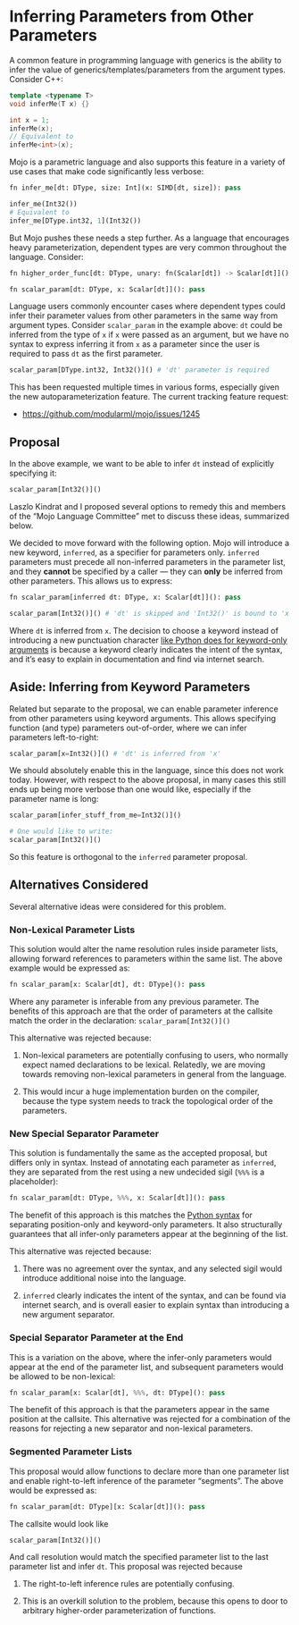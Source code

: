 # Inferring Parameters from Other Parameters

A common feature in programming language with generics is the ability to infer
the value of generics/templates/parameters from the argument types. Consider
C++:

```cpp
template <typename T>
void inferMe(T x) {}

int x = 1;
inferMe(x);
// Equivalent to
inferMe<int>(x);
```

Mojo is a parametric language and also supports this feature in a variety of use
cases that make code significantly less verbose:

```python
fn infer_me[dt: DType, size: Int](x: SIMD[dt, size]): pass

infer_me(Int32())
# Equivalent to
infer_me[DType.int32, 1](Int32())
```

But Mojo pushes these needs a step further. As a language that encourages heavy
parameterization, dependent types are very common throughout the language.
Consider:

```python
fn higher_order_func[dt: DType, unary: fn(Scalar[dt]) -> Scalar[dt]](): pass

fn scalar_param[dt: DType, x: Scalar[dt]](): pass
```

Language users commonly encounter cases where dependent types could infer their
parameter values from other parameters in the same way from argument types.
Consider `scalar_param` in the example above: `dt` could be inferred from the
type of `x` if `x` were passed as an argument, but we have no syntax to express
inferring it from `x` as a parameter since the user is required to pass `dt` as
the first parameter.

```python
scalar_param[DType.int32, Int32()]() # 'dt' parameter is required
```

This has been requested multiple times in various forms, especially given the
new autoparameterization feature. The current tracking feature request:

- <https://github.com/modularml/mojo/issues/1245>

## Proposal

In the above example, we want to be able to infer `dt` instead of explicitly
specifying it:

```python
scalar_param[Int32()]()
```

Laszlo Kindrat and I proposed several options to remedy this and members of the
“Mojo Language Committee”  met to discuss these ideas, summarized below.

We decided to move forward with the following option. Mojo will introduce a new
keyword, `inferred`, as a specifier for parameters only. `inferred` parameters
must precede all non-inferred parameters in the parameter list, and they
**cannot** be specified by a caller — they can **only** be inferred from other
parameters. This allows us to express:

```python
fn scalar_param[inferred dt: DType, x: Scalar[dt]](): pass

scalar_param[Int32()]() # 'dt' is skipped and 'Int32()' is bound to 'x'
```

Where `dt` is inferred from `x`. The decision to choose a keyword instead of
introducing a new punctuation character [like Python does for keyword-only
arguments](https://docs.python.org/3/tutorial/controlflow.html#special-parameters)
is because a keyword clearly indicates the intent of the syntax, and it’s easy
to explain in documentation and find via internet search.

## Aside: Inferring from Keyword Parameters

Related but separate to the proposal, we can enable parameter inference from
other parameters using keyword arguments. This allows specifying function (and
type) parameters out-of-order, where we can infer parameters left-to-right:

```python
scalar_param[x=Int32()]() # 'dt' is inferred from 'x'
```

We should absolutely enable this in the language, since this does not work
today. However, with respect to the above proposal, in many cases this still
ends up being more verbose than one would like, especially if the parameter name
is long:

```python
scalar_param[infer_stuff_from_me=Int32()]()

# One would like to write:
scalar_param[Int32()]()
```

So this feature is orthogonal to the `inferred` parameter proposal.

## Alternatives Considered

Several alternative ideas were considered for this problem.

### Non-Lexical Parameter Lists

This solution would alter the name resolution rules inside parameter lists,
allowing forward references to parameters within the same list. The above
example would be expressed as:

```python
fn scalar_param[x: Scalar[dt], dt: DType](): pass
```

Where any parameter is inferable from any previous parameter. The benefits of
this approach are that the order of parameters at the callsite match the order
in the declaration: `scalar_param[Int32()]()`

This alternative was rejected because:

1. Non-lexical parameters are potentially confusing to users, who normally
    expect named declarations to be lexical. Relatedly, we are moving towards
    removing non-lexical parameters in general from the language.

2. This would incur a huge implementation burden on the compiler, because the
    type system needs to track the topological order of the parameters.

### New Special Separator Parameter

This solution is fundamentally the same as the accepted proposal, but differs
only in syntax. Instead of annotating each parameter as `inferred`, they are
separated from the rest using a new undecided sigil (`%%%` is a placeholder):

```python
fn scalar_param[dt: DType, %%%, x: Scalar[dt]](): pass
```

The benefit of this approach is this matches the [Python
syntax](https://docs.python.org/3/tutorial/controlflow.html#special-parameters)
for separating position-only and keyword-only parameters. It also structurally
guarantees that all infer-only parameters appear at the beginning of the list.

This alternative was rejected because:

1. There was no agreement over the syntax, and any selected sigil would
    introduce additional noise into the language.

2. `inferred` clearly indicates the intent of the syntax, and can be found via
    internet search, and is overall easier to explain syntax than introducing a new
    argument separator.

### Special Separator Parameter at the End

This is a variation on the above, where the infer-only parameters would appear
at the end of the parameter list, and subsequent parameters would be allowed to
be non-lexical:

```python
fn scalar_param[x: Scalar[dt], %%%, dt: DType](): pass
```

The benefit of this approach is that the parameters appear in the same position
at the callsite. This alternative was rejected for a combination of the reasons
for rejecting a new separator and non-lexical parameters.

### Segmented Parameter Lists

This proposal would allow functions to declare more than one parameter list and
enable right-to-left inference of the parameter “segments”. The above would be
expressed as:

```python
fn scalar_param[dt: DType][x: Scalar[dt]](): pass
```

The callsite would look like

```python
scalar_param[Int32()]()
```

And call resolution would match the specified parameter list to the last
parameter list and infer `dt`. This proposal was rejected because

1. The right-to-left inference rules are potentially confusing.

2. This is an overkill solution to the problem, because this opens to door to
arbitrary higher-order parameterization of functions.
